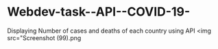# Webdev-task--API--COVID-19-
Displaying Number of cases and deaths of each country using API
<img src="Screenshot (99).png
